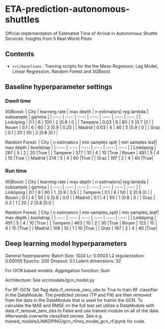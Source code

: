 # ETA-prediction-autonomous-shuttles

Official implementation of Estimated Time of Arrival in Autonomous Shuttle Services: Insights from 5 Real-World Pilots

## Contents

* `src/baselines` : Training scripts for the the Mean Regressor, Lag Model, Linear Regression, Random Forest and XGBoost


## Baseline hyperparameter settings 

### Dwell time 

XGBoost: 
| City | learning rate    | max depth    |  n estimators| reg lambda | subsample  | gamma |
| :---:   | :---:           | :---: |        :---: |       :---: |      :---: |  :---: |
| Linköping |   0.1   | 6   | 100  | 2  |0.9 | 0 |
| Tampere  |   0.03   | 6   | 80  | 5  |0.7 |0 |
| Rouen |   0.1   | 6   | 60  | 2  |0.9 |  0.25 |
| Madrid |   0.03   | 4   | 40  | 5  |0.9 |  0 |
| Graz |   0.1   | 20  | 30  | 2  |0.8 |0.1 |


Random Forest: 
| City | n estimators    | min samples split    |  min samples leaf| max depth | bootstrap  |
| :---:   | :---:           | :---: |        :---: |       :---: |      :---: | 
| Linköping |   287  | 5   | 2  | 20  |True |
| Tampere  |   377   | 10  |  4  | 10 |True 
| Rouen |   491  | 5   | 4  | 10  |True |
| Madrid |   214   |  5   | 4  | 60  |True |
| Graz |   197   | 2  | 4  | 40  |True|

### Run time 

XGBoost: 
| City | learning rate    | max depth    |  n estimators| reg lambda | subsample  | gamma |
| :---:   | :---:           | :---: |        :---: |       :---: |      :---: |  :---: |
| Linköping |   0.1   | 6   | 60  | 1, |0.9 | 0.5 |
| Tampere  |   0.1   | 6   | 50  | 2  |0.9 |0 |
| Rouen |   0.1   | 4   | 50  | 5  |0.8 |  0.0 |
| Madrid |   0.1   | 4   | 50  | 1  |0.8 |  0 |
| Graz |   0.3   | 1  | 20  | 2  |0.8 |0.0 |


Random Forest: 
| City | n estimators    | min samples_split    |  min samples_leaf| max depth | bootstrap  |
| :---:   | :---:           | :---: |        :---: |       :---: |      :---: | 
| Linköping |   491  | 5   | 4  | 10  |True |
| Tampere  |   463   | 10  | 2  | 30 |True 
| Rouen |   123  | 10   | 4  | 10  |True |
| Madrid |   108   |  10   |  1  | 10  |True |
| Graz |   197   | 2  | 4  | 40  |True|

## Deep learning model hyperparameters
General hyperparams:
    Batch Size: 1024
    Lr: 0.0003
    L2 regularization: 0.00005
    Epochs: 200
    Dropout: 0.1
    Latent dimensions: 32

For GCN based models:
    Aggregation function: Sum

Architecture:
See src/models/gcn_model.py

For RF-GCN:
Set flag data.rf_remove_zero_obs to True to train RF classifier in the DataModule.
The predicted zeroes (TP and FN) are then removed from the data in the DataModule that is used for trainin the GCN.
To calculate the MAE and RMSE on the full test set utilize a DataModule with data.rf_remove_zero_obs to False and use trained module on all of the data.
Afterwards overwrite classified zeroes.
See e.g. trained_models/LINKOPING/gcn_rf/res_model_gcn_rf.ipynb for code.
